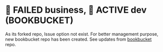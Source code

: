 # &#x1F53B; FAILED business, &#x1F53A; ACTIVE dev (BOOKBUCKET)

As its forked repo, Issue option not exist. For better management purpose, new bookbucket repo has been created. See updates from [bookbucket](https://github.com/sakib-rahman-bangladesh/bookbucket) repo.
